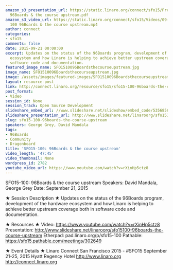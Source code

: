 ```yaml
---
amazon_s3_presentation_url: https://static.linaro.org/connect/sfo15/Presentations/09-21-Monday/SFO15-100-
  96Boards & the course upstream.pdf
amazon_s3_video_url: https://static.linaro.org/connect/sfo15/Videos/09-22-Tuesday/SFO15
  100 96Boards & the course upstream.mp4
author: connect
categories:
- sfo15
comments: false
date: 2015-09-21 00:00:00
excerpt: Updates on the status of the 96Boards program, development of the hardware
  ecosystem and how Linaro is helping to achieve better upstream coverage both in
  software code and documentation.
featured_image_name: SFO1510096Boardsthecourseupstream.jpg
image_name: SFO1510096Boardsthecourseupstream.jpg
image: /assets/images/featured-images/SFO1510096Boardsthecourseupstream.jpg
layout: resource-post
link: http://connect.linaro.org/resource/sfo15/sfo15-100-96boards-the-course-upstream/
post_format:
- Video
session_id: None
session_track: Open Source Development
slideshare_embed_url: //www.slideshare.net/slideshow/embed_code/53568569
slideshare_presentation_url: http://www.slideshare.net/linaroorg/sfo15100-96boards-the-course-upstream
slug: sfo15-100-96boards-the-course-upstream
speakers: George Grey, David Mandala
tags:
- 96Boards
- Community
- Dragonboard
title: 'SFO15-100: 96Boards & the course upstream'
video_length: '47:45'
video_thumbnail: None
wordpress_id: 2782
youtube_video_url: https://www.youtube.com/watch?v=rXinHp5ctz8
---
```


SFO15-100: 96Boards & the course upstream
Speakers: David Mandala, George Grey
Date: September 21, 2015

★ Session Description ★
Updates on the status of the 96Boards program, development of the hardware ecosystem and how Linaro is helping to achieve better upstream coverage both in software code and documentation.

★ Resources ★
Video: https://www.youtube.com/watch?v=rXinHp5ctz8
Presentation: http://www.slideshare.net/linaroorg/sfo15100-96boards-the-course-upstream
Etherpad: pad.linaro.org/p/sfo15-100
Pathable: https://sfo15.pathable.com/meetings/302649

★ Event Details ★
Linaro Connect San Francisco 2015 - #SFO15
September 21-25, 2015
Hyatt Regency Hotel
http://www.linaro.org
http://connect.linaro.org